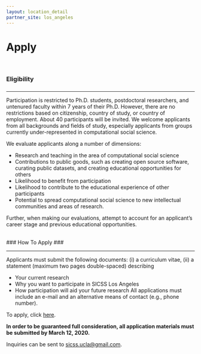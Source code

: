 ```yaml
---
layout: location_detail
partner_site: los_angeles
---
```


<h1 class="display-4">Apply</h1>
<br />

### Eligibility
### <a name="eligibility"></a>

---

Participation is restricted to Ph.D. students, postdoctoral researchers, and untenured faculty within 7 years of their Ph.D. However, there are no restrictions based on citizenship, country of study, or country of employment.  About 40 participants will be invited. We welcome applicants from all backgrounds and fields of study, especially applicants from groups currently under-represented in computational social science.

We evaluate applicants along a number of dimensions:
 - Research and teaching in the area of computational social science
 - Contributions to public goods, such as creating open source software, curating public datasets, and creating educational opportunities for others
 - Likelihood to benefit from participation
 - Likelihood to contribute to the educational experience of other participants
 - Potential to spread computational social science to new intellectual communities and areas of research.
 
 Further, when making our evaluations, attempt to account for an applicant’s career stage and previous educational opportunities.

<br />
### How To Apply
### <a name="how_to_apply"></a>

---

Applicants must submit the following documents: (i) a curriculum vitae, (ii) a statement (maximum two pages double-spaced) describing
- Your current research
- Why you want to participate in SICSS Los Angeles
- How participation will aid your future research
All applications must include an e-mail and an alternative means of contact (e.g., phone number).

To apply, click [here](https://forms.gle/ZkqspfNKPxGT1R55A).

**In order to be guaranteed full consideration, all application materials must be submitted by March 12, 2020.**

Inquiries can be sent to [sicss.ucla@gmail.com](mailto:sicss.ucla@gmail.com).

